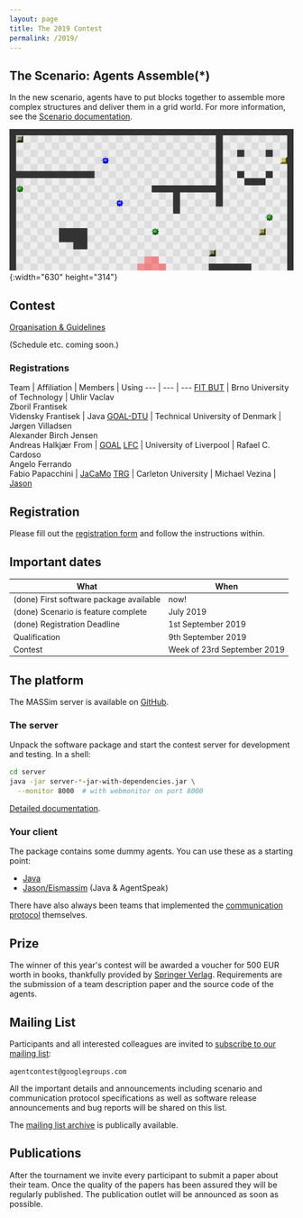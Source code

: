 ```yaml
---
layout: page
title: The 2019 Contest
permalink: /2019/
---
```


The Scenario: Agents Assemble(*)
--------------------------------

In the new scenario, agents have to put blocks together to assemble more complex structures and deliver them in a grid world. For more information, see the [Scenario documentation](https://github.com/agentcontest/massim_2019/blob/master/docs/scenario.md).

![Agents Assemble](/2019/banner.png){:width="630" height="314"}

Contest
-------

[Organisation & Guidelines](downloads/organisation.txt)

(Schedule etc. coming soon.)

### Registrations

Team | Affiliation | Members | Using
--- | --- | ---
[FIT BUT](registrations/FIT_BUT_public.pdf) | Brno University of Technology | Uhlir Vaclav <br> Zboril Frantisek <br> Vidensky Frantisek | Java
[GOAL-DTU](registrations/DTU_public.pdf) | Technical University of Denmark | Jørgen Villadsen <br> Alexander Birch Jensen <br> Andreas Halkjær From | [GOAL](https://goalapl.atlassian.net/wiki/)
[LFC](registrations/LFC_public.pdf) | University of Liverpool | Rafael C. Cardoso <br> Angelo Ferrando <br> Fabio Papacchini | [JaCaMo](http://jacamo.sourceforge.net/)
[TRG](registrations/TRG_public.pdf) | Carleton University | Michael Vezina | [Jason](http://jason.sourceforge.net/wp/)

Registration
------------

Please fill out the [registration form](downloads/registration.tex) and
follow the instructions within.

Important dates
---------------

What | When
--- | ---
(done) First software package available | now!
(done) Scenario is feature complete | July 2019
(done) Registration Deadline | 1st September 2019
Qualification | 9th September 2019
Contest | Week of 23rd September 2019

The platform
------------

The MASSim server is available on [GitHub](https://github.com/agentcontest/massim_2019).

<!--div class="actions">
  <a href="https://github.com/agentcontest/massim_2019/releases" title="MASSim on GitHub">
    <span class="title">Software package</span>
    <br>
    <span class="filename">massim-2018-1.1-bin.tar.gz</span>
  </a>
</div-->

### The server

Unpack the software package and start the contest server for development and testing. In a shell:

```bash
cd server
java -jar server-*-jar-with-dependencies.jar \
  --monitor 8000  # with webmonitor on port 8000
```

[Detailed documentation](https://github.com/agentcontest/massim_2019/blob/master/docs/server.md).

### Your client

The package contains some dummy agents. You can use these as a starting point:

* [Java](https://github.com/agentcontest/massim_2019/blob/master/docs/javaagents.md)
* [Jason/Eismassim](https://github.com/agentcontest/massim_2019/blob/master/docs/eismassim.md) (Java & AgentSpeak)

There have also always been teams that implemented the
[communication protocol](https://github.com/agentcontest/massim_2019/blob/master/docs/protocol.md)
themselves.

Prize
-----

The winner of this year's contest will be awarded a voucher for 500 EUR worth in books,
thankfully provided by [Springer Verlag](https://www.springer.com). Requirements are the submission of
a team description paper and the source code of the agents.

Mailing List
------------

Participants and all interested colleagues are invited to
[subscribe to our mailing list](https://groups.google.com/forum/#!forum/agentcontest):

`agentcontest@googlegroups.com`

All the important details and announcements including scenario and
communication protocol specifications as well as software release announcements
and bug reports will be shared on this list.

The [mailing list archive](https://groups.google.com/forum/#!forum/agentcontest)
is publically available.

Publications
------------

After the tournament we invite every participant to submit a paper about their
team. Once the quality of the papers has been assured they will be regularly
published. The publication outlet will be announced as soon as possible.
